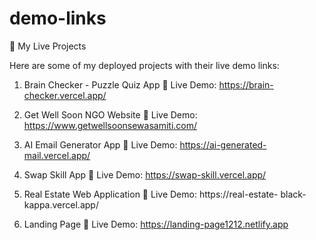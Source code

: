 # demo-links
🚀 My Live Projects

Here are some of my deployed projects with their live demo links:

1. Brain Checker - Puzzle Quiz App
🔗 Live Demo: https://brain-checker.vercel.app/

2. Get Well Soon NGO Website
🔗 Live Demo: https://www.getwellsoonsewasamiti.com/

3. AI Email Generator App
🔗 Live Demo: https://ai-generated-mail.vercel.app/

4. Swap Skill App
🔗 Live Demo: https://swap-skill.vercel.app/

5. Real Estate Web Application
🔗 Live Demo: https://real-estate-
black-kappa.vercel.app/

6. Landing Page
🔗 Live Demo: https://landing-page1212.netlify.app
